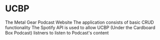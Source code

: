 # UCBP
The Metal Gear Podcast Website
The application consists of basic CRUD functionality
The Spotify API is used to allow UCBP (Under the Cardboard Box Podcast) listners to listen to Podcast's content 
